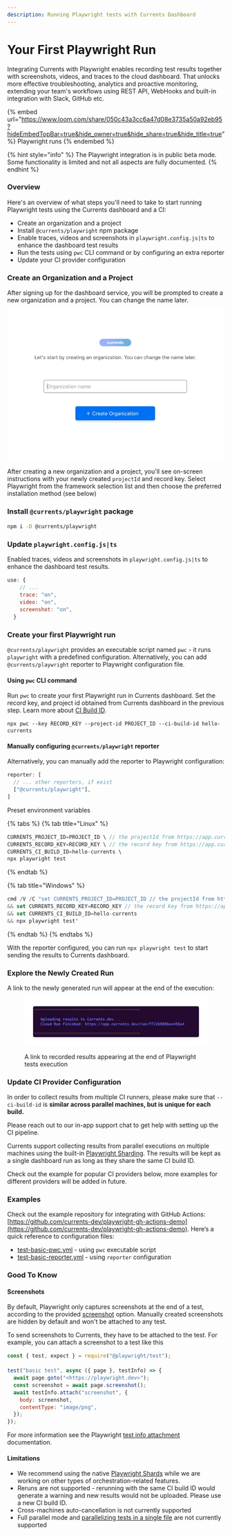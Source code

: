 ```yaml
---
description: Running Playwright tests with Currents Dashboard
---
```


# Your First Playwright Run

Integrating Currents with Playwright enables recording test results together with screenshots, videos, and traces to the cloud dashboard. That unlocks more effective troubleshooting, analytics and proactive monitoring, extending your team's workflows using REST API, WebHooks and built-in integration with Slack, GitHub etc.

{% embed url="https://www.loom.com/share/050c43a3cc6a47d08e3735a50a92eb95?hideEmbedTopBar=true&hide_owner=true&hide_share=true&hide_title=true" %}
Playwright runs
{% endembed %}



{% hint style="info" %}
The Playwright integration is in public beta mode. Some functionality is limited and not all aspects are fully documented.
{% endhint %}

### **Overview**

Here's an overview of what steps you'll need to take to start running Playwright tests using the Currents dashboard and a CI:

* Create an organization and a project
* Install `@currents/playwright` npm package
* Enable traces, videos and screenshots in `playwright.config.js|ts` to enhance the dashboard test results
* Run the tests using `pwc` CLI command or by configuring an extra reporter
* Update your CI provider configuration

### Create an Organization and a Project

After signing up for the dashboard service, you will be prompted to create a new organization and a project. You can change the name later.

![Creating an Organization and a Project in Currents dashboard](../.gitbook/assets/currents-create-org.gif)

After creating a new organization and a project, you'll see on-screen instructions with your newly created  `projectId` and record key. Select Playwright from the framework selection list and then choose the preferred installation method (see below)

### Install `@currents/playwright` package

```bash
npm i -D @currents/playwright
```

### Update `playwright.config.js|ts`

Enabled traces, videos and screenshots in `playwright.config.js|ts` to enhance the dashboard test results.

```javascript
use: {
    // ...
    trace: "on",
    video: "on",
    screenshot: "on",
  }
```

### Create your first Playwright run&#x20;

`@currents/playwright` provides an executable script named `pwc` - it runs `playwright` with a predefined configuration. Alternatively, you can add `@currents/playwright` reporter to Playwright configuration file.&#x20;

#### Using `pwc` CLI command

Run `pwc` to create your first Playwright run in Currents dashboard. Set the record key, and project id obtained from Currents dashboard in the previous step. Learn more about [CI Build ID](../guides/cypress-ci-build-id.md).

```
npx pwc --key RECORD_KEY --project-id PROJECT_ID --ci-build-id hello-currents
```

#### Manually configuring `@currents/playwright` reporter

Alternatively, you can manually add the reporter to Playwright configuration:

```javascript
reporter: [
  // ... other reporters, if exist
  ["@currents/playwright"],
]
```

Preset environment variables&#x20;

{% tabs %}
{% tab title="Linux" %}
```javascript
CURRENTS_PROJECT_ID=PROJECT_ID \ // the projectId from https://app.currents.dev
CURRENTS_RECORD_KEY=RECORD_KEY \ // the record key from https://app.currents.dev
CURRENTS_CI_BUILD_ID=hello-currents \
npx playwright test
```
{% endtab %}

{% tab title="Windows" %}
```typescript
cmd /V /C "set CURRENTS_PROJECT_ID=PROJECT_ID // the projectId from https://app.currents.dev
&& set CURRENTS_RECORD_KEY=RECORD_KEY // the record key from https://app.currents.dev
&& set CURRENTS_CI_BUILD_ID=hello-currents 
&& npx playwright test"
```
{% endtab %}
{% endtabs %}

With the reporter configured, you can run `npx playwright test` to start sending the results to Currents dashboard.

### Explore the Newly Created Run

A link to the newly generated run will appear at the end of the execution:

<figure><img src="../.gitbook/assets/currents-2023-04-16-19.36.20@2x.png" alt=""><figcaption><p>A link to recorded results appearing at the end of Playwright tests execution</p></figcaption></figure>

### Update CI Provider Configuration

In order to collect results from multiple CI runners, please make sure that  `--ci-build-id` is **similar across parallel machines, but is unique for each build.**

Please reach out to our in-app support chat to get help with setting up the CI pipeline.

Currents support collecting results from parallel executions on multiple machines using the built-in [Playwright Sharding](https://playwright.dev/docs/test-parallel#shard-tests-between-multiple-machines). The results will be kept as a single dashboard run as long as they share the same CI build ID.

Check out the example for popular CI providers below, more examples for different providers will be added in future.

### Examples

Check out the example repository for integrating with GitHub Actions: [https://github.com/currents-dev/playwright-gh-actions-demo](https://github.com/currents-dev/playwright-gh-actions-demo). Here’s a quick reference to configuration files:

* [test-basic-pwc.yml](https://github.com/currents-dev/playwright-gh-actions-demo/blob/main/.github/workflows/test-basic-pwc.yml) - using `pwc` executable script
* [test-basic-reporter.yml](https://github.com/currents-dev/playwright-gh-actions-demo/blob/main/.github/workflows/test-basic-reporter.yml) - using `reporter` configuration

### Good To Know

#### Screenshots

By default, Playwright only captures screenshots at the end of a test, according to the provided [screenshot](https://playwright.dev/docs/screenshots) option. Manually created screenshots are hidden by default and won't be attached to any test.

To send screenshots to Currents, they have to be attached to the test. For example, you can attach a screenshot to a test like this

```jsx
const { test, expect } = require("@playwright/test");

test("basic test", async ({ page }, testInfo) => {
  await page.goto("<https://playwright.dev>");
  const screenshot = await page.screenshot();
  await testInfo.attach("screenshot", {
    body: screenshot,
    contentType: "image/png",
  });
});
```

For more information see the Playwright [test info attachment](https://playwright.dev/docs/api/class-testinfo#test-info-attach) documentation.

#### Limitations

* We recommend using the native [Playwright Shards](https://playwright.dev/docs/test-parallel#shard-tests-between-multiple-machines) while we are working on other types of orchestration-related features.
* Reruns are not supported - rerunning with the same CI build ID would generate a warning and new results would not be uploaded. Please use a new CI build ID.
* Cross-machines auto-cancellation is not currently supported
* Full parallel mode and [parallelizing tests in a single file](https://playwright.dev/docs/test-parallel#parallelize-tests-in-a-single-file) are not currently supported
